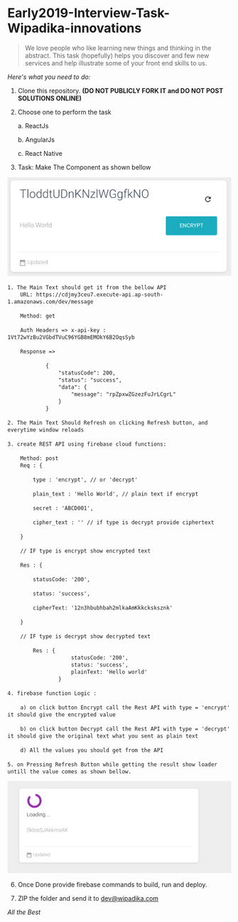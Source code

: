 # Early2019-Interview-Task-Wipadika-innovations

>We love people who like learning new things and thinking in the abstract. This task (hopefully) helps you discover and few new services and help illustrate some of your front end skills to us.

_Here's what you need to do:_

1) Clone this repository. **(DO NOT PUBLICLY FORK IT and DO NOT POST SOLUTIONS ONLINE)**

2) Choose one to perform the task

    a. ReactJs

    b. AngularJs

    c. React Native



3) Task: Make The Component as shown bellow

![](images/image3.png)


    1. The Main Text should get it from the bellow API
        URL: https://cdjmy3ceu7.execute-api.ap-south-1.amazonaws.com/dev/message

        Method: get

        Auth Headers => x-api-key : 1Vt72wYzBu2VGbdTVuC96YGB8mEMOkY6B2OqsSyb

        Response => 
        
                {
                    "statusCode": 200,
                    "status": "success",
                    "data": {
                        "message": "rpZpxwZGzezFuJrLCgrL"
                    }
                }

    2. The Main Text Should Refresh on clicking Refresh button, and everytime window reloads

    3. create REST API using firebase cloud functions:

        Method: post
        Req : {

            type : 'encrypt', // or 'decrypt'

            plain_text : 'Hello World', // plain text if encrypt

            secret : 'ABCD001',

            cipher_text : '' // if type is decrypt provide ciphertext

        }

        // IF type is encrypt show encrypted text

        Res : {

            statusCode: '200',
        
            status: 'success',

            cipherText: '12n3hbubhbah2mlkaAmKkkcksksznk'

        }

        // IF type is decrypt show decrypted text

            Res : {
                        statusCode: '200',
                        status: 'success',
                        plainText: 'Hello world'
                    }

    4. firebase function Logic : 

        a) on click button Encrypt call the Rest API with type = 'encrypt' it should give the encrypted value

        b) on click button Decrypt call the Rest API with type = 'decrypt' it should give the original text what you sent as plain text

        d) All the values you should get from the API

    5. on Pressing Refresh Button while getting the result show loader untill the value comes as shown bellow.

![](images/image2.png)

6) Once Done provide firebase commands to build, run and deploy.

7) ZIP the folder and send it to dev@wipadika.com

*All the Best*
